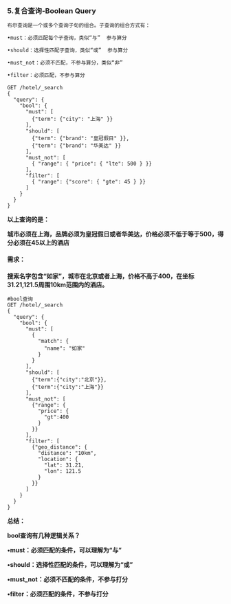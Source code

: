 ### 5.复合查询-Boolean Query



```ASN.1
布尔查询是一个或多个查询子句的组合。子查询的组合方式有：

•must：必须匹配每个子查询，类似“与”  参与算分

•should：选择性匹配子查询，类似“或”  参与算分

•must_not：必须不匹配，不参与算分，类似“非”

•filter：必须匹配，不参与算分
```



```apl
GET /hotel/_search
{
  "query": {
    "bool": {
      "must": [
        {"term": {"city": "上海" }}
      ],
      "should": [
        {"term": {"brand": "皇冠假日" }},
        {"term": {"brand": "华美达" }}
      ],
      "must_not": [
        { "range": { "price": { "lte": 500 } }}
      ],
      "filter": [
        { "range": {"score": { "gte": 45 } }}
      ]
    }
  }
}
```

**以上查询的是：**

**城市必须在上海，品牌必须为皇冠假日或者华美达，价格必须不低于等于500，得分必须在45以上的酒店**





#### 需求：

**搜索名字包含“如家”，城市在北京或者上海，价格不高于400，在坐标31.21,121.5周围10km范围内的酒店。**

```apl
#bool查询
GET /hotel/_search
{
  "query": {
    "bool": {
      "must": [
        {
          "match": {
            "name": "如家"
          }
        }
      ],
      "should": [
        {"term":{"city":"北京"}},
        {"term":{"city":"上海"}}
      ],
      "must_not": [
        {"range": {
          "price": {
            "gt":400
          }
        }}
      ],
      "filter": [
        {"geo_distance": {
          "distance": "10km",
          "location": {
            "lat": 31.21,
            "lon": 121.5
          }
        }}
      ]
    }
  }
}
```





**总结：**

**bool查询有几种逻辑关系？**

**•must：必须匹配的条件，可以理解为“与”**

**•should：选择性匹配的条件，可以理解为“或”**

**•must_not：必须不匹配的条件，不参与打分**

**•filter：必须匹配的条件，不参与打分**